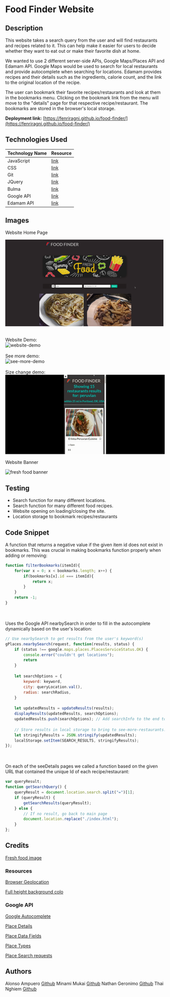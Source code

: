 # Food Finder Website 

## Description

This website takes a search query from the user and will find restaurants and recipes related to it. This can help make it easier for users to decide whether they want to eat out or make their favorite dish at home.

We wanted to use 2 different server-side APIs, Google Maps/Places API and Edamam API. Google Maps would be used to search for local restaurants and provide autocomplete when searching for locations. Edamam provides recipes and their details such as the ingredients, calorie count, and the link to the original location of the recipe.

The user can bookmark their favorite recipes/restaurants and look at them in the bookmarks menu. Clicking on the bookmark link from the menu will move to the "details" page for that respective recipe/restaurant. The bookmarks are stored in the browser's local storage.

**Deployment link:** [https://fenriragni.github.io/food-finder/](https://fenriragni.github.io/food-finder/)

## Technologies Used

|Technology Name|Resource|
|-----------|------------|
|JavaScript|[link](https://www.w3schools.com/js/js_intro.asp)|
|CSS|[link](https://www.w3schools.com/css/css_intro.asp)|
|Git|[link](https://www.w3schools.com/git/git_intro.asp?remote=github)|
|JQuery|[link](https://jquery.com/)|
|Bulma|[link](https://bulma.io/documentation/)|
|Google API|[link](https://developers.google.com/maps/documentation/javascript/places#place_details)|
|Edamam API|[link](https://developer.edamam.com/edamam-docs-recipe-api)|

## Images

Website Home Page

<img src="./assets/images/Screenshot%202023-10-13%20at%2011.05.34%20AM.png" style="width: 500px; height: auto" alt="website home page">

<br>Website Demo: <br> ![website-demo](./assets/images/website-demo.gif) <br> <br>
See more demo: <br> ![see-more-demo](./assets/images/see-more-demo.gif) <br><br>
Size change demo: <br>![size-change-demo](./assets/images/size-change-mobile.gif)

Website Banner

<img src="https://img.freepik.com/free-vector/restaurant-mural-wallpaper_52683-48028.jpg?w=900&t=st=1697220890~exp=1697221490~hmac=56f2be0348c88491858d15463dd1f1c75a549d4e02a53116fe016a7fe1df67f2" style="width: 500px; height: auto" alt="fresh food banner">


## Testing

* Search function for many different locations. 
* Search function for many different food recipes.
* Website opening on loading/closing the site.
* Location storage to bookmark recipes/restaurants


## Code Snippet

A function that returns a negative value if the given item id does not exist in bookmarks. This was crucial in making bookmarks function properly when adding or removing: <br>
```js
function filterBookmarks(itemId){
    for(var x = 0; x < bookmarks.length; x++) {
        if(bookmarks[x].id === itemId){
            return x;
        }
    }
    return -1;
}
```
<br><br>Uses the Google API nearbySearch in order to fill in the autocomplete dynamically based on the user's location: <br>

```js
// Use nearbySearch to get results from the user's keyword(s)
gPlaces.nearbySearch(request, function(results, status) {
    if (status !== google.maps.places.PlacesServiceStatus.OK) {
        console.error("couldn't get locations");
        return
    }

    let searchOptions = {
        keyword: keyword,
        city: queryLocation.val(),
        radius: searchRadius,
    }

    let updatedResults = updateResults(results);
    displayResults(updatedResults, searchOptions);
    updatedResults.push(searchOptions); // Add searchInfo to the end to use later

    // Store results in local storage to bring to see-more-restaurants.html
    let stringifyResults = JSON.stringify(updatedResults);
    localStorage.setItem(SEARCH_RESULTS, stringifyResults);
});
```

<br><br>On each of the seeDetails pages we called a function based on the given URL that contained the unique Id of each recipe/restaurant:
```js
var queryResult;
function getSearchQuery() {
    queryResult = document.location.search.split("=")[1];
    if (queryResult) {
        getSearchResults(queryResult);
    } else {
        // If no result, go back to main page
        document.location.replace("./index.html");
    }
};
```
## Credits

[Fresh food image](https://www.freepik.com/free-vector/restaurant-mural-wallpaper_10373272.htm#query=food%20graphic&position=4&from_view=keyword&track=ais)


### Resources

[Browser Geolocation](https://www.w3schools.com/html/html5_geolocation.asp)

[Full height background colo](https://stackoverflow.com/a/10115544)


### Google API

[Google Autocomplete](https://www.youtube.com/watch?v=c3MjU9E9buQ)

[Place Details](https://developers.google.com/maps/documentation/javascript/places#place_details)

[Place Data Fields](https://developers.google.com/maps/documentation/javascript/place-data-fields)

[Place Types](https://developers.google.com/maps/documentation/javascript/supported_types)

[Place Search requests](https://developers.google.com/maps/documentation/javascript/places#place_search_requests)


## Authors

Alonso Ampuero [Github](https://github.com/FenriRagni)
Minami Mukai [Github](https://github.com/mitsukaichi)
Nathan Geronimo [Github](https://github.com/nathangero)
Thai Nghiem [Github](https://github.com/Truecoding4life)